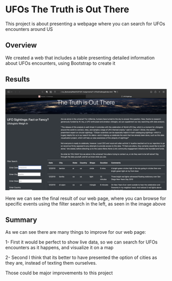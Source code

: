 # UFOs The Truth is Out There

This project is about presenting a webpage where you can search for UFOs encounters around US

## Overview

We created a web that includes a table presenting detailed information about UFOs encounters, using Bootstrap to create it

## Results

![webpage.png](https://github.com/davescudero/UFOs/blob/main/Challenge/static/images/webpage.png)

Here we can see the final result of our web page, where you can browse for specific events using the filter search in the left, as seen in the image above

## Summary

As we can see there are many things to improve for our web page:

1- First it would be perfect to show live data, so we can search for UFOs encounters as it happens, and visualize it on a map 

2- Second I think that its better to have presented the option of cities as they are, instead of texting them ourselves.

Those could be major improvements to this project

